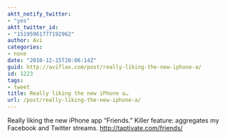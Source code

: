 ```yaml
---
aktt_notify_twitter:
- "yes"
aktt_twitter_id:
- "15195961777192962"
author: Avi
categories:
- none
date: "2010-12-15T20:06:14Z"
guid: http://aviflax.com/post/really-liking-the-new-iphone-a/
id: 1223
tags:
- tweet
title: Really liking the new iPhone a…
url: /post/really-liking-the-new-iphone-a/
---
```

Really liking the new iPhone app “Friends.” Killer feature: aggregates my Facebook and Twitter streams. <a href="http://taptivate.com/friends/" rel="nofollow">http://taptivate.com/friends/</a>